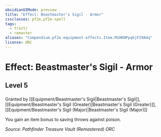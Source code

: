 ```yaml
---
obsidianUIMode: preview
title: "Effect: Beastmaster's Sigil - Armor"
cssclasses: pf2e,pf2e-spell
tags:
  - trait/
  - remaster
aliases: "Compendium.pf2e.equipment-effects.Item.M1HKNPpqkjFI9A4q"
license: ORC
---
```

# Effect: Beastmaster's Sigil - Armor
## Level 5
### 






Granted by [[Equipment/Beastmaster's Sigil|Beastmaster's Sigil]], [[Equipment/Beastmaster's Sigil (Greater)|Beastmaster's Sigil (Greater)]], [[Equipment/Beastmaster's Sigil (Major)|Beastmaster's Sigil (Major)]]

You gain an item bonus to saving throws against poison.

*Source: Pathfinder Treasure Vault (Remastered)*
*ORC*